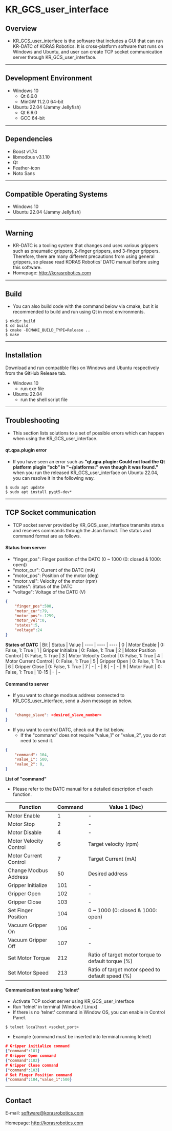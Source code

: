 # KR_GCS_user_interface

## Overview
- KR_GCS_user_interface is the software that includes a GUI that can run KR-DATC of KORAS Robotics. It is cross-platform software that runs on Windows and Ubuntu, and user can create TCP socket communication server through KR_GCS_user_interface.

---
## Development Environment
- Windows 10
    - Qt 6.6.0
    - MinGW 11.2.0 64-bit
- Ubuntu 22.04 (Jammy Jellyfish)
    - Qt 6.6.0
    - GCC 64-bit

---
## Dependencies
- Boost v1.74
- libmodbus v3.1.10
- Qt
- Feather-icon
- Noto Sans

---
## Compatible Operating Systems
- Windows 10
- Ubuntu 22.04 (Jammy Jellyfish)

---
## Warning
- KR-DATC is a tooling system that changes and uses various grippers such as pneumatic grippers, 2-finger grippers, and 3-finger grippers. Therefore, there are many different precautions from using general grippers, so please read KORAS Robotics' DATC manual before using this software.
- Homepage: http://korasrobotics.com

---
## Build
- You can also build code with the command below via cmake, but it is recommended to build and run using Qt in most environments.
```shell
$ mkdir build
$ cd build
$ cmake -DCMAKE_BUILD_TYPE=Release ..
$ make
```

---
## Installation
Download and run compatible files on Windows and Ubuntu respectively from the GitHub Release tab.
- Windows 10
    - run exe file
- Ubuntu 22.04
    - run the shell script file

---
## Troubleshooting
- This section lists solutions to a set of possible errors which can happen when using the KR_GCS_user_interface.
#### qt.qpa.plugin error
- If you have seen an error such as **"qt.qpa.plugin: Could not load the Qt platform plugin "xcb" in "~/platforms:" even though it was found."** when you run the released KR_GCS_user_interface on Ubuntu 22.04, you can resolve it in the following way.
```shell
$ sudo apt update
$ sudo apt install pyqt5-dev*
```

---
## TCP Socket communication
- TCP socket server provided by KR_GCS_user_interface transmits status and receives commands through the Json format. The status and command format are as follows.

#### Status from server
- "finger_pos": Finger position of the DATC (0 ~ 1000 (0: closed & 1000: open))
- "motor_cur": Current of the DATC (mA)
- "motor_pos": Position of the motor (deg)
- "motor_vel": Velocity of the motor (rpm)
- "states": Status of the DATC
- "voltage": Voltage of the DATC (V)

```json
{
    "finger_pos":500,
    "motor_cur":79,
    "motor_pos":-1259,
    "motor_vel":0,
    "states":5,
    "voltage":24
}
```

**States of DATC**
| Bit   | Status                 | Value
| ----  | ----                   | ----
| 0     | Motor Enable           | 0: False, 1: True
| 1     | Gripper Initialize     | 0: False, 1: True
| 2     | Motor Position Control | 0: False, 1: True
| 3     | Motor Velocity Control | 0: False, 1: True
| 4     | Motor Current Control  | 0: False, 1: True
| 5     | Gripper Open           | 0: False, 1: True
| 6     | Gripper Close          | 0: False, 1: True
| 7     | -                      | -
| 8     | -                      | -
| 9     | Motor Fault            | 0: False, 1: True
| 10-15 | -                      | -

#### Command to server
- If you want to change modbus address connected to KR_GCS_user_interface, send a Json message as below.
```json
{
    "change_slave": <desired_slave_number>
}
```

- If you want to control DATC, check out the list below.
    - If the "command" does not require "value_1" or "value_2", you do not need to send it.

```json
{
    "command": 104,
    "value_1": 500,
    "value_2": 0,
}
```

**List of "command"**
- Please refer to the DATC manual for a detailed description of each function.

| Function               | Command | Value 1 (Dec)
| ----                   | ----    | ----
| Motor Enable           | 1       | -
| Motor Stop             | 2       | -
| Motor Disable          | 4       | -
| Motor Velocity Control | 6       | Target velocity (rpm)
| Motor Current Control  | 7       | Target Current (mA)
| Change Modbus Address  | 50      | Desired address
| Gripper Initialize     | 101     | -
| Gripper Open           | 102     | -
| Gripper Close          | 103     | -
| Set Finger Position    | 104     | 0 ~ 1000 (0: closed & 1000: open)
| Vacuum Gripper On      | 106     | -
| Vacuum Gripper Off     | 107     | -
| Set Motor Torque       | 212     | Ratio of target motor torque to default torque (%)
| Set Motor Speed        | 213     | Ratio of target motor speed to default speed (%)

#### Communication test using 'telnet'
- Activate TCP socket server using KR_GCS_user_interface
- Run 'telnet' in terminal (Window / Linux)
- If there is no 'telnet' command in Window OS, you can enable in Control Panel.
```shell
$ telnet localhost <socket_port>
```
- Example (command must be inserted into terminal running telnet)
```json
# Gripper initialize command
{"command":101}
# Gripper Open command
{"command":102}
# Gripper Close command
{"command":103}
# Set Finger Position command
{"command":104,"value_1":500}
```

---
## Contact
E-mail: software@korasrobotics.com

Homepage: http://korasrobotics.com
